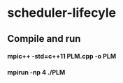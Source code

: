 # scheduler-lifecyle


## Compile and run

#### mpic++ -std=c++11 PLM.cpp -o PLM
#### mpirun -np 4 ./PLM

